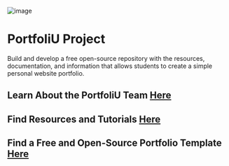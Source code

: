 ![image](https://github.com/CIS320-team-3/CIS320-Team-3/blob/714cab94dc90243c06e8213a9fa565fb046bafb8/Team/Images/PortfoliU%20Project-logos_transparent_banner.png)

# PortfoliU Project

Build and develop a free open-source repository with the resources, documentation, and information that allows students to create a simple personal website portfolio.

## Learn About the PortfoliU Team [Here](https://github.com/CIS320-team-3/CIS320-Team-3/tree/main/Team)

## Find Resources and Tutorials [Here](https://github.com/CIS320-team-3/CIS320-Team-3/tree/main/Resources)

## Find a Free and Open-Source Portfolio Template [Here](https://github.com/CIS320-team-3/CIS320-Team-3/tree/main/Templates)
